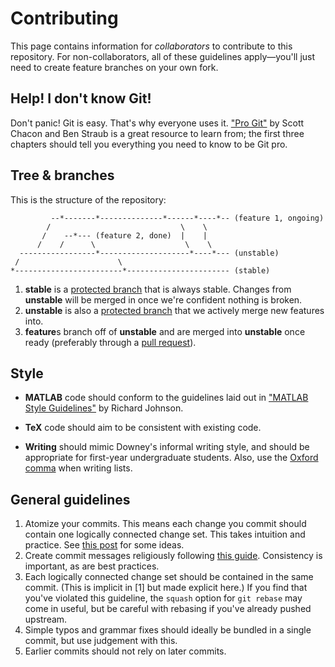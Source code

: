 # Contributing
This page contains information for *collaborators* to contribute to this
repository. For non-collaborators, all of these guidelines apply—you'll
just need to create feature branches on your own fork.

## Help! I don't know Git!
Don't panic!  Git is easy. That's why everyone uses it.  ["Pro
Git"](https://git-scm.com/book/en/v2) by Scott Chacon and Ben Straub is
a great resource to learn from; the first three chapters should tell you
everything you need to know to be Git pro.

## Tree & branches
This is the structure of the repository:
```
         --*-------*--------------*------*----*-- (feature 1, ongoing)
        /                             \    \
       /    --*--- (feature 2, done)  |    |
      /    /      \                    \    \
  -----------------*--------------------*----*--- (unstable)
 /                      \
*------------------------*----------------------- (stable)
```

1. **stable** is a
   [protected
   branch](https://help.github.com/articles/about-protected-branches/)
   that is always stable. Changes from **unstable** will be merged in
   once we're confident nothing is broken.
2. **unstable** is also a
   [protected
   branch](https://help.github.com/articles/about-protected-branches/)
   that we actively merge new features into.
3. **feature**s branch off of **unstable** and are
   merged into **unstable** once ready (preferably through a [pull
   request](https://help.github.com/articles/about-pull-requests/)).

## Style
+ **MATLAB** code should conform to the guidelines laid out in
  ["MATLAB Style
  Guidelines"](https://www.mathworks.com/matlabcentral/fileexchange/46056-matlab-style-guidelines-2-0)
  by Richard Johnson.

+ **TeX** code should aim to be consistent with existing code.

+ **Writing** should mimic Downey's informal writing style, and should be
appropriate for first-year undergraduate students. Also, use the
[Oxford comma](https://en.wikipedia.org/wiki/Serial_comma) when writing lists.

## General guidelines
1. Atomize your commits. This means each change you commit should
   contain one logically connected change set. This takes intuition and
   practice. See [this post](http://elnur.pro/make-atomic-commits) for
   some ideas.
2. Create commit messages religiously following [this
   guide](https://chris.beams.io/posts/git-commit/). Consistency is
   important, as are best practices.
3. Each logically connected change set should be contained in the same
   commit. (This is implicit in [1] but made explicit here.) If you find
   that you've violated this guideline, the `squash` option for `git
   rebase` may come in useful, but be careful with rebasing if you've
   already pushed upstream.
4. Simple typos and grammar fixes should ideally be bundled in a single
   commit, but use judgement with this.
5. Earlier commits should not rely on later commits.
